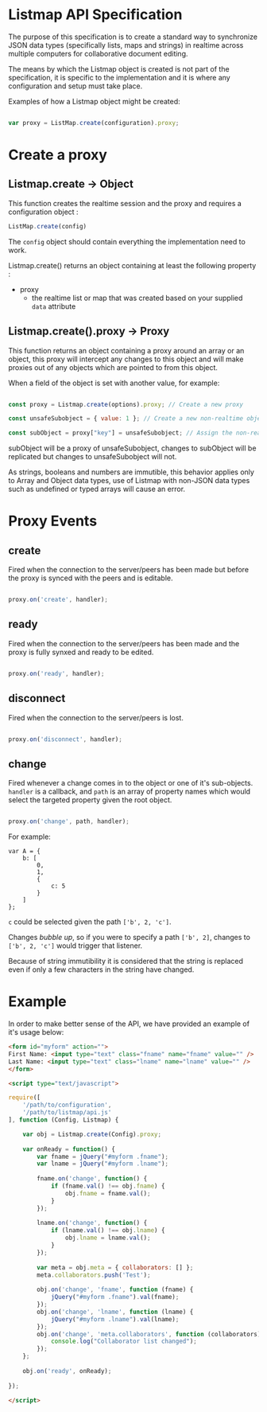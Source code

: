 # Listmap API Specification

The purpose of this specification is to create a standard way to synchronize JSON data types (specifically lists, maps and strings) in realtime across multiple computers for collaborative document editing.

The means by which the Listmap object is created is not part of the specification, it is specific to the implementation and it is where any configuration and setup must take place.

Examples of how a Listmap object might be created:

```javascript

var proxy = ListMap.create(configuration).proxy;

```

# Create a proxy

## Listmap.create -> Object

This function creates the realtime session and the proxy and requires a configuration object :

```javascript
ListMap.create(config)
```

The `config` object should contain everything the implementation need to work.

Listmap.create() returns an object containing at least the following property :
* proxy
  - the realtime list or map that was created based on your supplied `data` attribute

## Listmap.create().proxy -> Proxy

This function returns an object containing a proxy around an array or an object, this proxy will intercept any changes to this object and will make proxies out of any objects which are pointed to from this object.

When a field of the object is set with another value, for example:

```javascript

const proxy = Listmap.create(options).proxy; // Create a new proxy

const unsafeSubobject = { value: 1 }; // Create a new non-realtime object

const subObject = proxy["key"] = unsafeSubobject; // Assign the non-realtime object to key of the proxy

```

subObject will be a proxy of unsafeSubobject, changes to subObject will be replicated but changes to unsafeSubobject will not.

As strings, booleans and numbers are immutible, this behavior applies only to Array and Object data types, use of Listmap with non-JSON data types such as undefined or typed arrays will cause an error.


# Proxy Events

## create

Fired when the connection to the server/peers has been made but before the proxy is synced with the peers and is editable.

```javascript

proxy.on('create', handler);

```

## ready

Fired when the connection to the server/peers has been made and the proxy is fully synxed and ready to be edited.

```javascript

proxy.on('ready', handler);

```

## disconnect

Fired when the connection to the server/peers is lost.

```javascript

proxy.on('disconnect', handler);

```

## change

Fired whenever a change comes in to the object or one of it's sub-objects. `handler` is a callback, and `path` is an array of property names which would select the targeted property given the root object.

```javascript

proxy.on('change', path, handler);

```

For example:

```
var A = {
    b: [
        0,
        1,
        {
            c: 5
        }
    ]
};
```

`c` could be selected given the path `['b', 2, 'c']`.

Changes _bubble up_, so if you were to specify a path `['b', 2]`, changes to `['b', 2, 'c']` would trigger that listener.

Because of string immutibility it is considered that the string is replaced even if only a few characters in the string have changed.

# Example

In order to make better sense of the API, we have provided an example of it's usage below:

```html
<form id="myform" action="">
First Name: <input type="text" class="fname" name="fname" value="" />
Last Name: <input type="text" class="lname" name="lname" value="" />
</form>

<script type="text/javascript">

require([
    '/path/to/configuration',
    '/path/to/listmap/api.js'
], function (Config, Listmap) {

    var obj = Listmap.create(Config).proxy;
    
    var onReady = function() {
        var fname = jQuery("#myform .fname");
        var lname = jQuery("#myform .lname");
        
        fname.on('change', function() {
            if (fname.val() !== obj.fname) {
                obj.fname = fname.val();
            }
        });
        
        lname.on('change', function() {
            if (lname.val() !== obj.lname) {
                obj.lname = lname.val();
            }
        });
        
        var meta = obj.meta = { collaborators: [] };
        meta.collaborators.push('Test');
        
        obj.on('change', 'fname', function (fname) {
            jQuery("#myform .fname").val(fname);
        });
        obj.on('change', 'lname', function (lname) {
            jQuery("#myform .lname").val(lname);
        });
        obj.on('change', 'meta.collaborators', function (collaborators) {
            console.log("Collaborator list changed");
        });
    };
    
    obj.on('ready', onReady);
    
});

</script>
```
